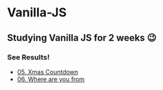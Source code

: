 # Vanilla-JS
## Studying Vanilla JS for 2 weeks 😉
### See Results!
* [05. Xmas Countdown](https://oneonlee.github.io/Vanilla-JS/05.%20Xmas%20Countdown/index.html)
* [06. Where are you from](https://oneonlee.github.io/Vanilla-JS/06.%20Where%20are%20you%20from/index.html)
